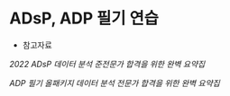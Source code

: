 # ADsP, ADP 필기 연습
* 참고자료

*2022 ADsP 데이터 분석 준전문가 합격을 위한 완벽 요약집*

*ADP 필기 올패키지 데이터 분석 전문가 합격을 위한 완벽 요약집*
